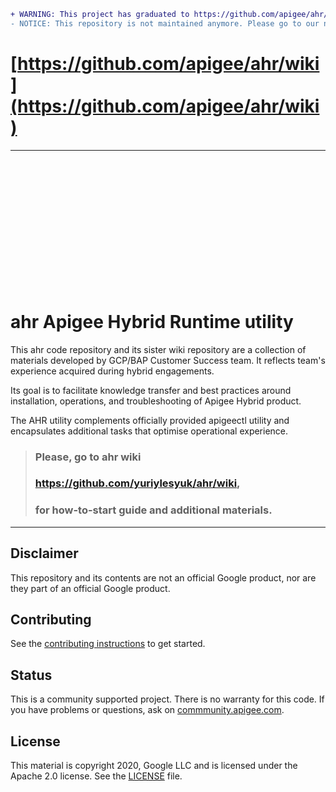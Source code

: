 ```diff
+ WARNING: This project has graduated to https://github.com/apigee/ahr/wiki
- NOTICE: This repository is not maintained anymore. Please go to our new location
```
# [https://github.com/apigee/ahr/wiki](https://github.com/apigee/ahr/wiki)


---
<br><br><br><br><br><br>
<br><br><br><br><br><br>

# ahr Apigee Hybrid Runtime utility


This ahr code repository and its sister wiki repository are a collection of materials developed by GCP/BAP Customer Success team. It reflects team's experience acquired during hybrid engagements.

Its goal is to facilitate knowledge transfer and best practices around installation, operations, and troubleshooting of Apigee Hybrid product.

The AHR utility complements officially provided apigeectl utility and encapsulates additional tasks that optimise operational experience.


> ### Please, go to ahr wiki
> ### https://github.com/yuriylesyuk/ahr/wiki, 
> ### for how-to-start guide and additional materials.


<hr>

## Disclaimer

This repository and its contents are not an official Google product, nor are they part of an official Google product.


## Contributing

See the [contributing instructions](/CONTRIBUTING.md) to get started.

## Status

This is a community supported project. There is no warranty for this code.
If you have problems or questions, ask on [commmunity.apigee.com](https://community.apigee.com).


## License

This material is copyright 2020, Google LLC and is licensed under the Apache 2.0 license. See the [LICENSE](LICENSE) file.



